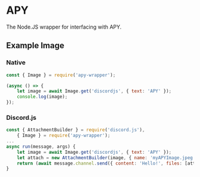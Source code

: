 # APY
The Node.JS wrapper for interfacing with APY.

## Example Image
### Native
```javascript
const { Image } = require('apy-wrapper');

(async () => {
    let image = await Image.get('discordjs', { text: 'APY' });
    console.log(image);
});
```
### Discord.js
```javascript
const { AttachmentBuilder } = require('discord.js'),
    { Image } = require('apy-wrapper');
...
async run(message, args) {
    let image = await Image.get('discordjs', { text: 'APY' });
    let attach = new AttachmentBuilder(image, { name: 'myAPYImage.jpeg' });
    return (await message.channel.send({ content: 'Hello!', files: [attach] }));
}
```